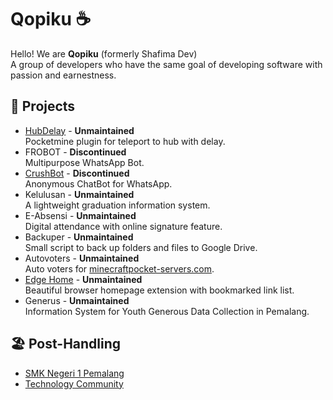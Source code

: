 # Qopiku :coffee:

Hello! We are **Qopiku** (formerly Shafima Dev)<br/>
A group of developers who have the same goal of developing software with passion and earnestness.

## :construction: Projects

- [HubDelay](https://github.com/qopiku/HubDelay) - **Unmaintained**<br/>
  Pocketmine plugin for teleport to hub with delay.
- FROBOT - **Discontinued**<br/>
  Multipurpose WhatsApp Bot.
- [CrushBot](https://github.com/qopiku/CrushBot) - **Discontinued**<br/>
  Anonymous ChatBot for WhatsApp.
- Kelulusan - **Unmaintained**<br/>
  A lightweight graduation information system.
- E-Absensi - **Unmaintained**<br/>
  Digital attendance with online signature feature.
- Backuper - **Unmaintained**<br/>
  Small script to back up folders and files to Google Drive.
- Autovoters - **Unmaintained**<br/>
  Auto voters for [minecraftpocket-servers.com](https://minecraftpocket-servers.com).
- [Edge Home](https://github.com/qopiku/edge-home) - **Unmaintained**<br/>
  Beautiful browser homepage extension with bookmarked link list.
- Generus - **Unmaintained**<br/>
  Information System for Youth Generous Data Collection in Pemalang.

## :beach_umbrella: Post-Handling

- [SMK Negeri 1 Pemalang](https://github.com/smkn1pml)
- [Technology Community](https://github.com/tecopro)
